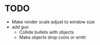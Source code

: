 # TODO


- Make render scale adjust to window size
- add gun
  - Collide bullets with objects
  - Make objects drop coins or smth